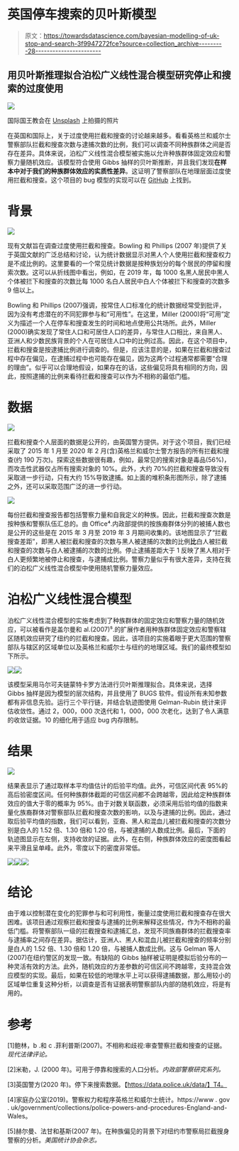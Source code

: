 # 英国停车搜索的贝叶斯模型

> 原文：<https://towardsdatascience.com/bayesian-modelling-of-uk-stop-and-search-3f9947272fce?source=collection_archive---------28----------------------->

## 用贝叶斯推理拟合泊松广义线性混合模型研究停止和搜索的过度使用

![](img/225fe7c888ba9067a0ab62cb453c6ba7.png)

国际国王教会在 [Unsplash](https://unsplash.com/s/photos/police?utm_source=unsplash&utm_medium=referral&utm_content=creditCopyText) 上拍摄的照片

在英国和国际上，关于过度使用拦截和搜查的讨论越来越多。看看英格兰和威尔士警察部队拦截和搜查次数与逮捕次数的比例，我们可以调查不同种族群体之间是否存在差异。具体来说，泊松广义线性混合模型被实施以允许种族群体固定效应和警察力量随机效应。该模型符合使用 Gibbs 抽样的贝叶斯推断，并且我们发现**在样本中对于我们的种族群体效应的实质性差异**。这证明了警察部队在地理层面过度使用拦截和搜查。这个项目的 bug 模型的实现可以在 [GitHub](https://github.com/natashabutt/PoissonGLMM) 上找到。

# 背景

![](img/393d7147e1dc063dd6cb9cad39659f0f.png)

现有文献旨在调查过度使用拦截和搜查。Bowling 和 Phillips (2007 年)提供了关于英国文献的广泛总结和讨论，认为统计数据显示对黑人个人使用拦截和搜查权力是不成比例的。这里要看的一个常见统计数据是按种族划分的每个居民的停留和搜索次数。这可以从折线图中看出，例如，在 2019 年，每 1000 名黑人居民中黑人个体被拦下和搜查的次数比每 1000 名白人居民中白人个体被拦下和搜查的次数多 9 倍以上。

Bowling 和 Phillips (2007)强调，按常住人口标准化的统计数据经常受到批评，因为没有考虑潜在的不同犯罪参与和“可用性”。在这里，Miller (2000)将“可用”定义为描述一个人在停车和搜查发生的时间和地点使用公共场所。此外，Miller (2000)确实发现了常住人口和可居住人口的差异，与常住人口相比，来自黑人、亚洲人和少数民族背景的个人在可居住人口中的比例过高。因此，在这个项目中，拦截和搜查是按逮捕比例进行调查的。但是，应该注意的是，如果在拦截和搜查过程中存在偏见，在逮捕过程中也可能存在偏见，因为这两个过程通常都需要“合理的理由”。似乎可以合理地假设，如果存在的话，这些偏见将具有相同的方向，因此，按照逮捕的比例来看待拦截和搜查可以作为不相称的最低门槛。

# 数据

![](img/7ad8b9e27af52f37cd3f63656881ea75.png)

拦截和搜查个人层面的数据是公开的，由英国警方提供。对于这个项目，我们已经采取了 2015 年 1 月至 2020 年 2 月(含)英格兰和威尔士警方报告的所有拦截和搜查(约 190 万次)。探索这些数据很有趣，例如，最常见的搜索对象是毒品(56%)，而攻击性武器仅占所有搜索对象的 10%。此外，大约 70%的拦截和搜查导致没有采取进一步行动，只有大约 15%导致逮捕。如上面的堆积条形图所示，除了逮捕之外，还可以采取范围广泛的进一步行动。

![](img/8466ccca2aca621881f322f36e37307d.png)

每份拦截和搜查报告都包括警察力量和自我定义的种族。因此，拦截和搜查次数是按种族和警察队伍汇总的。由 Office⁴.内政部提供的按族裔群体分列的被捕人数也是公开的这些是在 2015 年 3 月至 2019 年 3 月期间收集的。该地图显示了“拦截搜查差距”，即黑人被拦截和搜查的次数与黑人被逮捕的次数的比例**比**白人被拦截和搜查的次数与白人被逮捕的次数的比例。停止逮捕差距大于 1 反映了黑人相对于白人更频繁地被停止和搜查，与逮捕成比例。警察力量似乎有很大差异，支持在我们的泊松广义线性混合模型中使用随机警察力量效应。

# 泊松广义线性混合模型

泊松广义线性混合模型的实施考虑到了种族群体的固定效应和警察力量的随机效应，可以被看作是盖尔曼和 al.(2007)⁵.的扩展作者用种族群体固定效应和警察辖区随机效应研究了纽约的拦截和搜查。因此，该项目的实施着眼于更大范围的警察部队与辖区的区域单位以及英格兰和威尔士与纽约的地理区域。我们的最终模型如下所示。

![](img/5c1346b366071e0b164fef062d0bdbd3.png)![](img/258dc116f8d8968dfb73151f881f4d64.png)

该模型采用马尔可夫链蒙特卡罗方法进行贝叶斯推理拟合。具体来说，选择 Gibbs 抽样是因为模型的层次结构，并且使用了 BUGS 软件。假设所有未知参数都有非信息先验。运行三个平行链，并结合轨迹图使用 Gelman-Rubin 统计来评估收敛性。通过 2，000，000 次迭代和 1，000，000 次老化，达到了令人满意的收敛证据。10 的细化用于适应 bug 内存限制。

# 结果

![](img/390763dd7917d06337ea2e4b4ea2243c.png)

结果表显示了通过取样本平均值估计的后验平均值。此外，可信区间代表 95%的高后验密度区间。任何种族群体截距的可信区间都不会跨越零，因此给定种族群体效应的值大于零的概率为 95%。由于对数关联函数，必须采用后验均值的指数来量化族裔群体对警察部队拦截和搜查次数的影响，以及与逮捕的比例。因此，通过取后验平均值的指数，我们可以看到，亚裔、黑人和混血儿被拦截和搜查的次数分别是白人的 1.52 倍、1.30 倍和 1.20 倍，与被逮捕的人数成比例。最后，下面的轨迹图显示在左侧，支持收敛的证据。此外，在右侧，种族群体效应的密度图看起来平滑且呈单峰。此外，零度以下的密度非常低。

![](img/88d888a2c1d58693b62956a1ea9721e2.png)![](img/9d9ec81d6b512810dbf3a54c602683b7.png)![](img/c7b9a4db7a27b78a5a630d185a0dd382.png)

# 结论

由于难以控制潜在变化的犯罪参与和可利用性，衡量过度使用拦截和搜查存在很大困难。该项目通过观察拦截和搜查与逮捕的比例来解释这些情况，作为不相称的最低门槛。将警察部队一级的拦截搜查和逮捕汇总，发现不同族裔群体的拦截搜查率与逮捕率之间存在差异。据估计，亚洲人、黑人和混血儿被拦截和搜查的频率分别是白人的 1.52 倍、1.30 倍和 1.20 倍，与被捕人数成比例。这与 Gelman 等人(2007)在纽约警区的发现一致。有缺陷的 Gibbs 抽样被证明是模拟后验分布的一种灵活有效的方法。此外，随机效应的方差参数的可信区间不跨越零，支持混合效应模型的实现。最后，如果在较低的地理水平上可以获得逮捕数据，那么用较小的区域单位重复这种分析，以调查是否有证据表明警察部队内部的随机效应，将是有用的。

# 参考

[1]鲍林，b .和 c .菲利普斯(2007)。不相称和歧视:审查警察拦截和搜查的证据。*现代法律评论。*

[2]米勒，J. (2000 年)。可用于停靠和搜索的人口分析。*内政部警察研究系列。*

[3]英国警方(2020 年)。停下来搜索数据。【https://data.police.uk/data/】T4。

[4]家庭办公室(2019)。警察权力和程序英格兰和威尔士统计。https://www . gov . uk/government/collections/police-powers-and-procedures-England-and-Wales。

[5]赫尔曼、法甘和基斯(2007 年)。在种族偏见的背景下对纽约市警察局拦截搜身警察的分析。*美国统计协会杂志。*